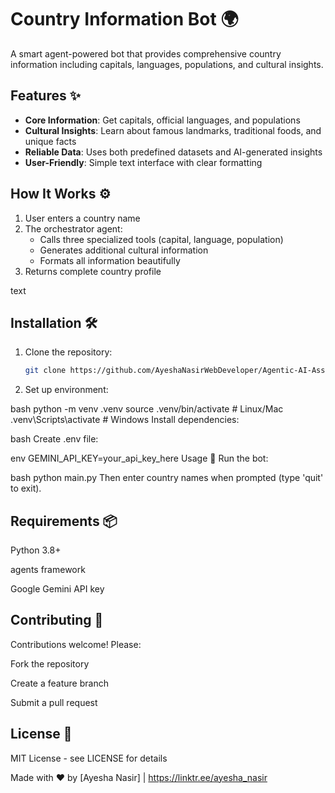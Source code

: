 # Country Information Bot 🌍

A smart agent-powered bot that provides comprehensive country information including capitals, languages, populations, and cultural insights.

## Features ✨

- **Core Information**: Get capitals, official languages, and populations
- **Cultural Insights**: Learn about famous landmarks, traditional foods, and unique facts
- **Reliable Data**: Uses both predefined datasets and AI-generated insights
- **User-Friendly**: Simple text interface with clear formatting

## How It Works ⚙️

1. User enters a country name
2. The orchestrator agent:
   - Calls three specialized tools (capital, language, population)
   - Generates additional cultural information
   - Formats all information beautifully
3. Returns complete country profile

text

## Installation 🛠️

1. Clone the repository:
   ```bash
   git clone https://github.com/AyeshaNasirWebDeveloper/Agentic-AI-Assignment-1/country-info-bot.git

2. Set up environment:

bash
python -m venv .venv
source .venv/bin/activate  # Linux/Mac
.venv\Scripts\activate     # Windows
Install dependencies:

bash
Create .env file:

env
GEMINI_API_KEY=your_api_key_here
Usage 🚀
Run the bot:

bash
python main.py
Then enter country names when prompted (type 'quit' to exit).

## Requirements 📦
Python 3.8+

agents framework

Google Gemini API key

## Contributing 🤝
Contributions welcome! Please:

Fork the repository

Create a feature branch

Submit a pull request

## License 📜
MIT License - see LICENSE for details

Made with ❤️ by [Ayesha Nasir] | https://linktr.ee/ayesha_nasir
